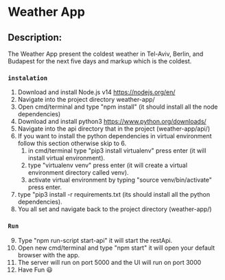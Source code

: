 # Weather App
## Description:
The Weather App present the coldest weather in Tel-Aviv, Berlin, and Budapest for the next five days and markup which is the coldest.
### `instalation`
1. Download and install Node.js v14 https://nodejs.org/en/
2. Navigate into the project directory weather-app/
3. Open cmd/terminal and type "npm install" (it should install all the node dependencies)
4. Download and install python3 https://www.python.org/downloads/
5. Navigate into the api directory that in the project (weather-app/api/)
6. If you want to install the python dependencies in virtual environment follow this section otherwise skip to 6.
   1. in cmd/terminal type "pip3 install virtualenv" press enter (it will install virtual environment).
   2. type "virtualenv venv" press enter (it will create a virtual environment directory called venv).
   3. activate virtual environment by typing "source venv/bin/activate" press enter.
7. type "pip3 install -r requirements.txt (its should install all the python dependencies).
8. You all set and navigate back to the project directory (weather-app/)
### `Run`
9.  Type "npm run-script start-api" it will start the restApi.
10. Open new cmd/terminal and type "npm start" it will open your default browser with the app.
11. The server will run on port 5000 and the UI will run on port 3000
12. Have Fun :smiley:


